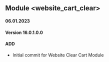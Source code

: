 ## Module <website_cart_clear>
#### 06.01.2023
#### Version 16.0.1.0.0
#### ADD
- Initial commit for Website Clear Cart Module